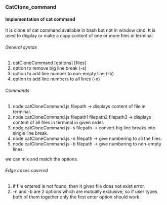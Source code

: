 ### CatClone_command

#### Implementation of cat command

It is clone of cat command available in bash but not in window cmd.
It is used to display or make a copy content of one or more files in terminal.


###### General syntax

1) catCloneCommand [options] [files]
2) option to remove big line break (-s)
3) option to add line number to non-empty line (-b)
4) option to add line numbers to all lines (-n)

###### Commands

1) node catCloneCommand.js filepath   -> displays content of file in terminal.
2) node catCloneCommand.js filepath1 filepath2 filepath3   -> displays content of all files in terminal in given order.
3) node catCloneCommand.js -s filepath   -> convert big line breaks into single line break.
4) node catCloneCommand.js -n filepath      -> give numbering to all the files.
5) node catCloneCommand.js -b filepath      -> give numbering to non-empty lines.


we can mix and match the options.


######  Edge cases covered

1) if file entered is not found, then it gives file does not exist error.
2) -n and -b are 2 options which are mutually exclusive, so if user types both of them together only the first enter option should work.